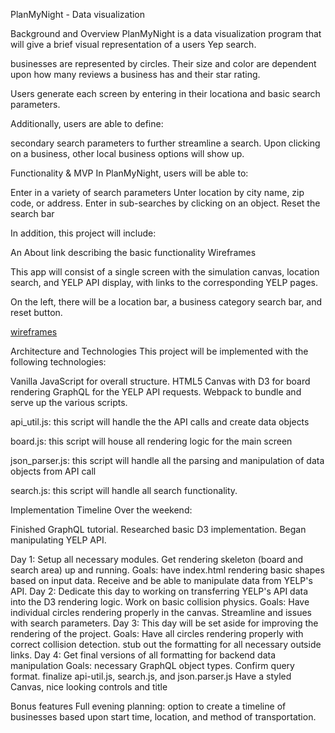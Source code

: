 PlanMyNight - Data visualization

Background and Overview
PlanMyNight is a data visualization program that will give a brief visual representation of a users Yep search.

businesses are represented by circles. Their size and color are dependent upon how many reviews a business has and their star rating.

Users generate each screen by entering in their locationa and basic search parameters.

Additionally, users are able to define:

secondary search parameters to further streamline a search.
Upon clicking on a business, other local business options will show up.

Functionality & MVP
In PlanMyNight, users will be able to:

 Enter in a variety of search parameters
 Unter location by city name, zip code, or address.
 Enter in sub-searches by clicking on an object.
 Reset the search bar

In addition, this project will include:

An About link describing the basic functionality
Wireframes

This app will consist of a single screen with the simulation canvas, location search, and YELP API display, with links to the corresponding YELP pages.

On the left, there will be a location bar, a business category search bar, and reset button.

[wireframes](https://github.com/nmhalloran/plan-my-night/blob/master/PlanMyNight.png)

Architecture and Technologies
This project will be implemented with the following technologies:

Vanilla JavaScript for overall structure.
HTML5 Canvas with D3 for board rendering
GraphQL for the YELP API requests.
Webpack to bundle and serve up the various scripts.

api_util.js: this script will handle the the API calls and create data objects

board.js: this script will house all rendering logic for the main screen

json_parser.js: this script will handle all the parsing and manipulation of data objects from API call

search.js: this script will handle all search functionality.

Implementation Timeline
Over the weekend:

Finished GraphQL tutorial.
Researched basic D3 implementation.
Began manipulating YELP API.

Day 1: Setup all necessary modules. Get rendering skeleton (board and search area) up and running.
Goals:
 have index.html rendering basic shapes based on input data.
 Receive and be able to manipulate data from YELP's API.
Day 2: Dedicate this day to working on transferring YELP's API data into the D3 rendering logic. Work on basic collision physics.
Goals:
  Have individual circles rendering properly in the canvas.
  Streamline and issues with search parameters.
Day 3: This day will be set aside for improving the rendering of the project.
Goals:
  Have all circles rendering properly with correct collision detection.
  stub out the formatting for all necessary outside links.
Day 4: Get final versions of all formatting for backend data manipulation
Goals:
   necessary GraphQL object types. Confirm query format.
   finalize api-util.js, search.js, and json.parser.js
   Have a styled Canvas, nice looking controls and title

Bonus features
Full evening planning:
  option to create a timeline of businesses based upon start time, location, and method of transportation.
